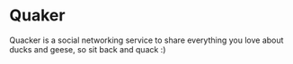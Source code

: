 # Quaker
Quacker is a social networking service to share everything you love about ducks and geese, so sit back and quack :)
